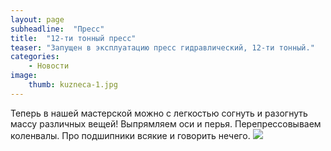 ```yaml
---
layout: page
subheadline:  "Пресс"
title:  "12-ти тонный пресс"
teaser: "Запущен в эксплуатацию пресс гидравлический, 12-ти тонный."
categories:
    - Новости
image:
    thumb: kuzneca-1.jpg
---
```

Теперь в нашей мастерской можно с легкостью согнуть и разогнуть массу различных вещей!
Выпрямляем оси и перья. Перепрессовываем коленвалы. Про подшипники всякие и говорить нечего.
![](http://cdn.idigitaltimes.com/sites/idigitaltimes.com/files/2014/09/24/futuramaunbendable.jpg)
